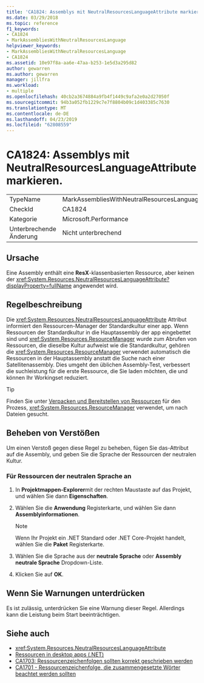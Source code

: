 ```yaml
---
title: 'CA1824: Assemblys mit NeutralResourcesLanguageAttribute markieren.'
ms.date: 03/29/2018
ms.topic: reference
f1_keywords:
- CA1824
- MarkAssembliesWithNeutralResourcesLanguage
helpviewer_keywords:
- MarkAssembliesWithNeutralResourcesLanguage
- CA1824
ms.assetid: 10e97f8a-aa6e-47aa-b253-1e5d3a295d82
author: gewarren
ms.author: gewarren
manager: jillfra
ms.workload:
- multiple
ms.openlocfilehash: 40cb2a3674884a9fb4f1449c9afa2e0a2d27050f
ms.sourcegitcommit: 94b3a052fb1229c7e7f8804b09c1d403385c7630
ms.translationtype: MT
ms.contentlocale: de-DE
ms.lasthandoff: 04/23/2019
ms.locfileid: "62808559"
---
```

# <a name="ca1824-mark-assemblies-with-neutralresourceslanguageattribute"></a>CA1824: Assemblys mit NeutralResourcesLanguageAttribute markieren.

|||
|-|-|
|TypeName|MarkAssembliesWithNeutralResourcesLanguage|
|CheckId|CA1824|
|Kategorie|Microsoft.Performance|
|Unterbrechende Änderung|Nicht unterbrechend|

## <a name="cause"></a>Ursache

Eine Assembly enthält eine **ResX**-klassenbasierten Ressource, aber keinen der <xref:System.Resources.NeutralResourcesLanguageAttribute?displayProperty=fullName> angewendet wird.

## <a name="rule-description"></a>Regelbeschreibung

Die <xref:System.Resources.NeutralResourcesLanguageAttribute> Attribut informiert den Ressourcen-Manager der Standardkultur einer app. Wenn Ressourcen der Standardkultur in die Hauptassembly der app eingebettet sind und <xref:System.Resources.ResourceManager> wurde zum Abrufen von Ressourcen, die dieselbe Kultur aufweist wie die Standardkultur, gehören die <xref:System.Resources.ResourceManager> verwendet automatisch die Ressourcen in der Hauptassembly anstatt die Suche nach einer Satellitenassembly. Dies umgeht den üblichen Assembly-Test, verbessert die suchleistung für die erste Ressource, die Sie laden möchten, die und können Ihr Workingset reduziert.

> [!TIP]
> Finden Sie unter [Verpacken und Bereitstellen von Ressourcen](/dotnet/framework/resources/packaging-and-deploying-resources-in-desktop-apps) für den Prozess, <xref:System.Resources.ResourceManager> verwendet, um nach Dateien gesucht.

## <a name="fix-violations"></a>Beheben von Verstößen

Um einen Verstoß gegen diese Regel zu beheben, fügen Sie das-Attribut auf die Assembly, und geben Sie die Sprache der Ressourcen der neutralen Kultur.

### <a name="to-specify-the-neutral-language-for-resources"></a>Für Ressourcen der neutralen Sprache an

1. In **Projektmappen-Explorer**mit der rechten Maustaste auf das Projekt, und wählen Sie dann **Eigenschaften**.

2. Wählen Sie die **Anwendung** Registerkarte, und wählen Sie dann **Assemblyinformationen**.

   > [!NOTE]
   > Wenn Ihr Projekt ein .NET Standard oder .NET Core-Projekt handelt, wählen Sie die **Paket** Registerkarte.

3. Wählen Sie die Sprache aus der **neutrale Sprache** oder **Assembly neutrale Sprache** Dropdown-Liste.

4. Klicken Sie auf **OK**.

## <a name="when-to-suppress-warnings"></a>Wenn Sie Warnungen unterdrücken

Es ist zulässig, unterdrücken Sie eine Warnung dieser Regel. Allerdings kann die Leistung beim Start beeinträchtigen.

## <a name="see-also"></a>Siehe auch

- <xref:System.Resources.NeutralResourcesLanguageAttribute>
- [Ressourcen in desktop apps (.NET)](/dotnet/framework/resources/)
- [CA1703: Ressourcenzeichenfolgen sollten korrekt geschrieben werden](../code-quality/ca1703-resource-strings-should-be-spelled-correctly.md)
- [CA1701 - Ressourcenzeichenfolge, die zusammengesetzte Wörter beachtet werden sollten](../code-quality/ca1701-resource-string-compound-words-should-be-cased-correctly.md)